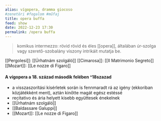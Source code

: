 ```yaml
---
alias: vígopera, dramma giocoso
#zenetöri #fogalom #műfaj
title: opera buffa
feed: show
date: 2022-12-23 17:30
permalink: /opera buffa
---
```

> komikus intermezzo: rövid
> rövid és éles [[opera]], általában úr-szolga vagy szerető-szobalány viszony intrikáit mutatja be.

[[Pergolesi]]: [[Úrhatnám szolgáló]]
[[Cimarosa]]: [[Il Matrimonio Segreto]]
[[Mozart]]: [[Le nozze di Figaro]]

#### A vígopera a 18. század második felében ^18szazad
- a visszaszorítási kísérletek során is fennmaradt rá az igény (ekkoriban közjátékként ment), aztán kinőtte magát egész estéssé
- recitativo és ária helyett kisebb együttesek énekelnek
- [[Úrhatnám szolgáló]]
- [[Baldassare Galuppi]]
- [[Mozart]]: [[Le nozze di Figaro]]